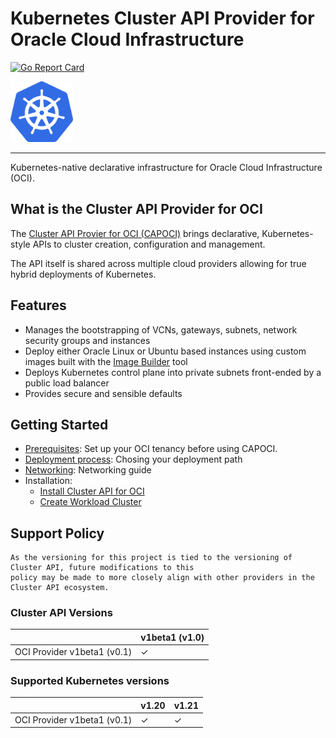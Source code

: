 # Kubernetes Cluster API Provider for Oracle Cloud Infrastructure

[![Go Report Card](https://goreportcard.com/badge/github.com/oracle/cluster-api-provider-oci)](https://goreportcard.com/report/github.com/oracle/cluster-api-provider-oci)

<!-- markdownlint-disable MD033 -->
<img src="https://github.com/kubernetes/kubernetes/raw/master/logo/logo.png"  width="100">

------
Kubernetes-native declarative infrastructure for Oracle Cloud Infrastructure (OCI).

## What is the Cluster API Provider for OCI

The [Cluster API Provier for OCI (CAPOCI)][cluster_api] brings declarative, Kubernetes-style APIs to cluster creation, configuration and management.

The API itself is shared across multiple cloud providers allowing for true hybrid deployments of Kubernetes.

## Features

- Manages the bootstrapping of VCNs, gateways, subnets, network security groups and instances
- Deploy either Oracle Linux or Ubuntu based instances using custom images built with the [Image Builder][image_builder_book] tool
- Deploys Kubernetes control plane into private subnets front-ended by a public load balancer
- Provides secure and sensible defaults

## Getting Started

- [Prerequisites][prerequisites]: Set up your OCI tenancy before using CAPOCI.
- [Deployment process][deployment]: Chosing your deployment path
- [Networking][networking]: Networking guide
- Installation:
  - [Install Cluster API for OCI][install_cluster_api]
  - [Create Workload Cluster][create_workload_cluster]

## Support Policy

```admonish info
As the versioning for this project is tied to the versioning of Cluster API, future modifications to this
policy may be made to more closely align with other providers in the Cluster API ecosystem.
```

### Cluster API Versions

|                              | v1beta1 (v1.0) |
| ---------------------------- | -------------- |
| OCI Provider v1beta1 (v0.1)  |        ✓       |

### Supported Kubernetes versions

|                              | v1.20 | v1.21 |
| ---------------------------- | ----- | ----- |
| OCI Provider v1beta1 (v0.1)  |   ✓   |   ✓  |

[cluster_api]: https://github.com/oracle/cluster-api-provider-oci
[image_builder_book]: https://image-builder.sigs.k8s.io/capi/providers/oci.html
[deployment]: ./gs/overview.md
[install_cluster_api]: ./gs/install-cluster-api.md
[create_workload_cluster]: ./gs/create-workload-cluster.md
[networking]: ./networking/networking.md
[prerequisites]: ./prerequisites.md
